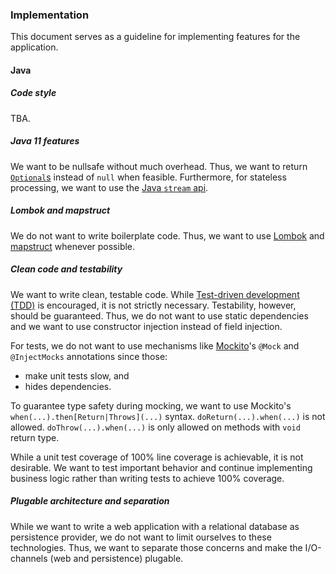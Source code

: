 ### Implementation

This document serves as a guideline for implementing features for the application.

#### Java

##### Code style

TBA.

##### Java 11 features
We want to be nullsafe without much overhead. Thus, we want to return [`Optional`s][optionalApi]
instead of `null` when feasible. Furthermore, for stateless processing, we want to use the 
[Java `stream` api][streamApi].

##### Lombok and mapstruct

We do not want to write boilerplate code. Thus, we want to use [Lombok][lombok] and 
[mapstruct][mapstruct] whenever possible.

##### Clean code and testability

We want to write clean, testable code. While [Test-driven development (TDD)][tdd] is encouraged, it
is not strictly necessary. Testability, however, should be guaranteed. Thus, we do not want to use
static dependencies and we want to use constructor injection instead of field injection.

For tests, we do not want to use mechanisms like [Mockito][mockito]'s `@Mock` and `@InjectMocks`
annotations since those:
- make unit tests slow, and
- hides dependencies.

To guarantee type safety during mocking, we want to use Mockito's 
`when(...).then[Return|Throws](...)` syntax. `doReturn(...).when(...)` is not allowed. 
`doThrow(...).when(...)` is only allowed on methods with `void` return type.

While a unit test coverage of 100% line coverage is achievable, it is not desirable. We want to test
important behavior and continue implementing business logic rather than writing tests to achieve 
100% coverage. 

##### Plugable architecture and separation

While we want to write a web application with a relational database as persistence provider, we do 
not want to limit ourselves to these technologies. Thus, we want to separate those concerns and make
the I/O-channels (web and persistence) plugable.

[lombok]: https://projectlombok.org/
[mapstruct]: https://mapstruct.org/
[optionalApi]: https://docs.oracle.com/en/java/javase/11/docs/api/java.base/java/util/Optional.html
[streamApi]: https://docs.oracle.com/en/java/javase/11/docs/api/java.base/java/util/stream/Stream.html
[tdd]: https://en.wikipedia.org/wiki/Test-driven_development
[mockito]: https://site.mockito.org/